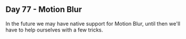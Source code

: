 ## Day 77 - Motion Blur

In the future we may have native support for Motion Blur, until then we'll have to help ourselves with a few tricks.